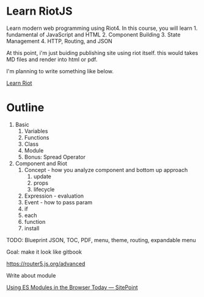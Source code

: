 # Learn RiotJS

Learn modern web programming using Riot4. In this course, you will learn 1. fundamental of JavaScript and HTML 2. Component Building 3. State Management 4. HTTP, Routing, and JSON

At this point, i'm just buiding publishing site using riot itself. this would takes MD files and render into html or pdf.

I'm planning to write something like below.

[Learn Riot](https://kiichi.github.io/learn-riotjs/)

# Outline

1. Basic
    1. Variables
    1. Functions
    1. Class 
    1. Module
    1. Bonus: Spread Operator
2. Component and Riot
    1. Concept - how you analyze component and bottom up approach
        1. update
        1. props
        1. lifecycle
    1. Expression - evaluation
    1. Event - how to pass param
    1. if
    1. each
    1. function
    1. install

TODO: Blueprint JSON, TOC, PDF, menu, theme, routing, expandable menu

Goal: make it look like gitbook

https://router5.js.org/advanced


Write about module

[Using ES Modules in the Browser Today — SitePoint](https://www.sitepoint.com/using-es-modules/)